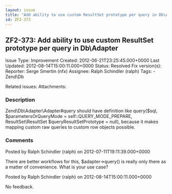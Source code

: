 ```yaml
---
layout: issue
title: "Add ability to use custom ResultSet prototype per query in Db\Adapter"
id: ZF2-373
---
```


ZF2-373: Add ability to use custom ResultSet prototype per query in Db\\Adapter
-------------------------------------------------------------------------------

 Issue Type: Improvement Created: 2012-06-21T23:25:45.000+0000 Last Updated: 2012-08-14T15:00:11.000+0000 Status: Resolved Fix version(s): 
 Reporter:  Serge Smertin (nfx)  Assignee:  Ralph Schindler (ralph)  Tags: - Zend\\Db
 
 Related issues: 
 Attachments: 
### Description

Zend\\Db\\Adapter\\Adapter#query should have definition like query($sql, $parametersOrQueryMode = self::QUERY\_MODE\_PREPARE, ResultSet\\ResultSet $queryResultSetPrototype = null), because it makes mapping custom raw queries to custom row objects possible.

 

 

### Comments

Posted by Ralph Schindler (ralph) on 2012-07-11T19:11:39.000+0000

There are better workflows for this, $adapter->query() is really only there as a matter of convenience. What is your use case?

 

 

Posted by Ralph Schindler (ralph) on 2012-08-14T15:00:11.000+0000

No feedback.

 

 